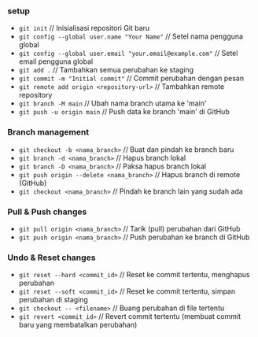 ### setup
- ```git init```                                     // Inisialisasi repositori Git baru
- ```git config --global user.name "Your Name"```     // Setel nama pengguna global
- ```git config --global user.email "your.email@example.com"``` // Setel email pengguna global
- ```git add .```                                     // Tambahkan semua perubahan ke staging
- ```git commit -m "Initial commit"```                // Commit perubahan dengan pesan
- ```git remote add origin <repository-url>```        // Tambahkan remote repository
- ```git branch -M main```                            // Ubah nama branch utama ke 'main'
- ```git push -u origin main```                       // Push data ke branch 'main' di GitHub

### Branch management
- ```git checkout -b <nama_branch>```                // Buat dan pindah ke branch baru
- ```git branch -d <nama_branch>```                   // Hapus branch lokal
- ```git branch -D <nama_branch>```                   // Paksa hapus branch lokal
- ```git push origin --delete <nama_branch>```        // Hapus branch di remote (GitHub)
- ```git checkout <nama_branch>```                    // Pindah ke branch lain yang sudah ada

### Pull & Push changes
- ```git pull origin <nama_branch>```                 // Tarik (pull) perubahan dari GitHub
- ```git push origin <nama_branch>```                 // Push perubahan ke branch di GitHub

### Undo & Reset changes
- ```git reset --hard <commit_id>```                  // Reset ke commit tertentu, menghapus perubahan
- ```git reset --soft <commit_id>```                 // Reset ke commit tertentu, simpan perubahan di staging
- ```git checkout -- <filename>```                    // Buang perubahan di file tertentu
- ```git revert <commit_id>```                       // Revert commit tertentu (membuat commit baru yang membatalkan perubahan)
